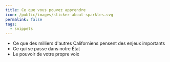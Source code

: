 ```yaml
---
title: Ce que vous pouvez apprendre
icon: /public/images/sticker-about-sparkles.svg
permalink: false
tags:
  - snippets
---
```

* Ce que des milliers d'autres Californiens pensent des enjeux importants
* Ce qui se passe dans notre État
* Le pouvoir de votre propre voix

